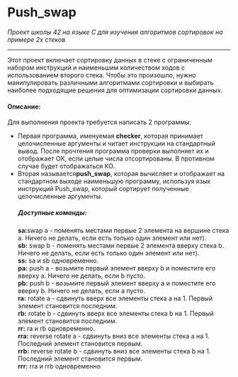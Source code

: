 <h1>Push_swap</h1>

<i>Проект школы 42 на языке С для изучения алгоритмов сортировок на примере 2х стеков</i><br>
___________________________________________________
<p>Этот проект включает сортировку данных в стеке с ограниченным набором инструкций и наименьшим количеством ходов с использованием второго стека. Чтобы это произошло, нужно манипулировать различными алгоритмами сортировки и выбирать наиболее подходящие решения для оптимизации сортировки данных.</p>
<h4>Описание:</h4>
<p>Для выполнения проекта требуется написать 2 программы:</p>
<ul>
<li>Первая программа, именуемая <b>checker</b>, которая принимает целочисленные аргументы и читает инструкции на стандартный вывод. После прочтения программа проверки выполняет их и отображает ОК, если целые числа отсортированы. В противном случае будет отображаться КО.
</li>
<li>Вторая называется<b>push_swap</b>, которая вычисляет и отображает на стандартном выходе наименьшую программу, используя язык инструкций Push_swap, который сортирует полученные целочисленные аргументы.
</li>
</ul>
<ul>
<h5>Доступные команды:</h5>
<b>sa:</b>swap a - поменять местами первые 2 элемента на вершине стека a. Ничего не делать, если есть только один элемент или нет).<br> 
<b>sb:</b> swap b - поменять местами первые 2 элемента вверху стека b. Ничего не делать, если есть только один элемент или нет).   <br>  
<b>ss:</b> sa и sb одновременно.<br>   
<b>pa:</b> push a - возьмите первый элемент вверху b и поместите его вверху a. Ничего не делать, если b пусто.<br>   
<b>pb:</b> push b - возьмите первый элемент вверху a и поместите его вверху b. Ничего не делать, если a пусто.<br>   
<b>ra:</b> rotate a - сдвинуть вверх все элементы стека a на 1. Первый элемент становится последним.<br>   
<b>rb:</b> rotate b - сдвинуть вверх все элементы стека b на 1. Первый элемент становится последним.<br>   
<b>rr:</b> ra и rb одновременно.<br>   
<b>rra:</b> reverse rotate a - сдвинуть вниз все элементы стека a на 1. Последний элемент становится первым.<br>   
<b>rrb:</b> reverse rotate b - сдвинуть вниз все элементы стека b на 1. Последний элемент становится первым. <br>  
<b>rrr:</b> rra и rrb одновременно <br>  
</ul>
